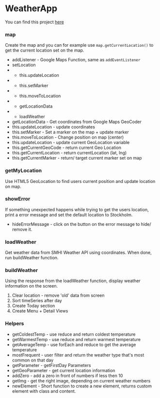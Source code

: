 # WeatherApp
You can find this project [here](https://tomkaar.github.io/WeatherApp/)


### map
Create the map and you can for example use ```map.getCurrentLocation()``` to get the current location set on the map.
- addListener - Google Maps Function, same as <code>addEventListener</code>
- setLocation
- - this.updateLocation
- - this.setMarker
- - this.moveToLocation
- - getLocationData
- - loadWeather
- getLocationData - Get coordinates from Google Maps GeoCoder
- this.updateLocation - update coordinates
- this.setMarker - Set a marker on the map + update marker
- this.moveToLocation - Change position on map (center)
- this.updateLocation - update current GeoLocation variable 
- this.getCurrentGeoCode - return current Geo Location
- this.getCurrentLocation - return currentLocation (lat, lng)
- this.getCurrentMarker - return/ target current marker set on map

### getMyLocation
Use HTML5 GeoLocation to find users current position and update location on map.

### showError
If something unexpected happens while trying to get the users location, print a error message and set the default location to Stockholm.
- hideErrorMessage - click on the button on the error message to hide/ remove it.

### loadWeather
Get weather data from SMHI Weather API using coordinates. When done, run buildWeather function.

### buildWeather
Using the response from the loadWeather function, display weather information on the screen.
1. Clear location - remove 'old' data from screen
2. Sort timeSeries after day
3. Create Today section
4. Create Menu + Detail Views

### Helpers
- getColdestTemp - use reduce and return coldest temperature
- getWarmestTemp - use reduce and return warmest temperature
- getAverageTemp - use forEach and reduce to get the average temperature
- mostFrequent - user filter and return the weather type that's most common on that day
- getParameter - getFirstDay Parameters
- getGeoParameter - get current location information
- addZero - add a zero in front of numbers if less then 10
- getImg - get the right image, depending on current weather numbers
- newElement - Short function to create a new element, returns custom element with class and content.
